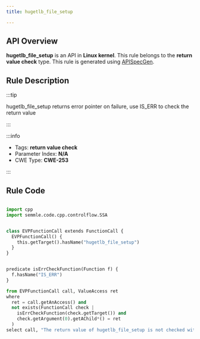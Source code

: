 ```yaml
---
title: hugetlb_file_setup

---
```



## API Overview
**hugetlb_file_setup** is an API in **Linux kernel**. This rule belongs to the **return value check** type. This rule is generated using [APISpecGen](../../tools/APISpecGen).
## Rule Description

:::tip

hugetlb_file_setup returns error pointer on failure, use IS_ERR to check the return value

:::

:::info

- Tags: **return value check**
- Parameter Index: **N/A**
- CWE Type: **CWE-253**

:::

## Rule Code
```python

import cpp
import semmle.code.cpp.controlflow.SSA


class EVPFunctionCall extends FunctionCall {
  EVPFunctionCall() {
    this.getTarget().hasName("hugetlb_file_setup")
  }
}


predicate isErrCheckFunction(Function f) {
  f.hasName("IS_ERR") 
}

from EVPFunctionCall call, ValueAccess ret
where
  ret = call.getAnAccess() and
  not exists(FunctionCall check |
    isErrCheckFunction(check.getTarget()) and
    check.getArgument(0).getAChild*() = ret
  )
select call, "The return value of hugetlb_file_setup is not checked with IS_ERR."
    
```